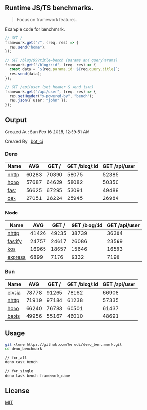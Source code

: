 ## Runtime JS/TS benchmarks.

> Focus on framework features.

Example code for benchmark.
```ts
// GET /
framework.get("/", (req, res) => {
  res.send("home");
});

// GET /blog/99?title=bench (params and queryParams)
framework.get("/blog/:id", (req, res) => {
  const data = `${req.params.id} ${req.query.title}`;
  res.send(data);
});

// GET /api/user (set header & send json)
framework.get("/api/user", (req, res) => {
  res.setHeader("x-powered-by", "bench");
  res.json({ user: "john" });
});
```

## Output
Created At : Sun Feb 16 2025, 12:59:51 AM

Created By : [bot_ci](https://github.com/herudi/deno_benchmarks/commits?author=github-actions%5Bbot%5D)


### Deno
|Name|AVG|GET /|GET /blog/:id|GET /api/user|
|----|----|----|----|----|
|[nhttp](https://github.com/nhttp/nhttp)|60283|70390|58075|52385|
|[hono](https://github.com/honojs/hono)|57687|64629|58082|50350|
|[fast](https://github.com/danteissaias/fast)|56625|67295|53091|49489|
|[oak](https://github.com/oakserver/oak)|27051|28224|25945|26984|
  


### Node
|Name|AVG|GET /|GET /blog/:id|GET /api/user|
|----|----|----|----|----|
|[nhttp](https://github.com/nhttp/nhttp)|41426|49235|38739|36304|
|[fastify](https://github.com/fastify/fastify)|24757|24617|26086|23569|
|[koa](https://github.com/koajs/koa)|16965|18657|15646|16593|
|[express](https://github.com/expressjs/express)|6899|7176|6332|7190|
  


### Bun
|Name|AVG|GET /|GET /blog/:id|GET /api/user|
|----|----|----|----|----|
|[elysia](https://github.com/elysiajs/elysia)|78778|91265|78162|66908|
|[nhttp](https://github.com/nhttp/nhttp)|71919|97184|61238|57335|
|[hono](https://github.com/honojs/hono)|66240|76783|60501|61437|
|[baojs](https://github.com/mattreid1/baojs)|49956|55167|46010|48691|
  



## Usage

```bash
git clone https://github.com/herudi/deno_benchmark.git
cd deno_benchmark

// for_all
deno task bench

// for_single
deno task bench framework_name
```

## License

[MIT](LICENSE)

